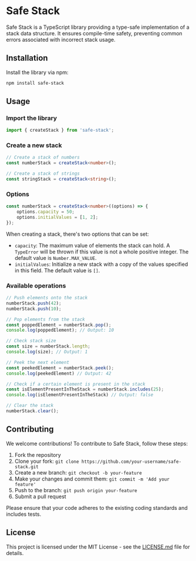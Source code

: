 # Safe Stack

Safe Stack is a TypeScript library providing a type-safe implementation of a stack data structure. It ensures compile-time safety, preventing common errors associated with incorrect stack usage.

## Installation

Install the library via npm:

```bash
npm install safe-stack
```

## Usage

### Import the library

```typescript
import { createStack } from 'safe-stack';
```

### Create a new stack

```typescript
// Create a stack of numbers
const numberStack = createStack<number>();

// Create a stack of strings
const stringStack = createStack<string>();
```

### Options

```typescript
const numberStack = createStack<number>((options) => {
    options.capacity = 50;
    options.initialValues = [1, 2];
});
```

When creating a stack, there's two options that can be set:
- `capacity`: The maximum value of elements the stack can hold. A `TypeError` will be thrown if this value is not a whole positive integer. The default value is `Number.MAX_VALUE`.
- `initialValues`: Initialize a new stack with a copy of the values specified in this field. The default value is `[]`.

### Available operations

```typescript
// Push elements onto the stack
numberStack.push(42);
numberStack.push(10);

// Pop elements from the stack
const poppedElement = numberStack.pop();
console.log(poppedElement); // Output: 10

// Check stack size
const size = numberStack.length;
console.log(size); // Output: 1

// Peek the next element
const peekedElement = numberStack.peek();
console.log(peekedElement) // Output: 42 

// Check if a certain element is present in the stack
const isElementPresentInTheStack = numberStack.includes(25);
console.log(isElementPresentInTheStack) // Output: false 

// Clear the stack
numberStack.clear();
```

## Contributing

We welcome contributions! To contribute to Safe Stack, follow these steps:

1. Fork the repository
2. Clone your fork: `git clone https://github.com/your-username/safe-stack.git`
3. Create a new branch: `git checkout -b your-feature`
4. Make your changes and commit them: `git commit -m 'Add your feature'`
5. Push to the branch: `git push origin your-feature`
6. Submit a pull request

Please ensure that your code adheres to the existing coding standards and includes tests.

## License

This project is licensed under the MIT License - see the [LICENSE.md](LICENSE.md) file for details.

